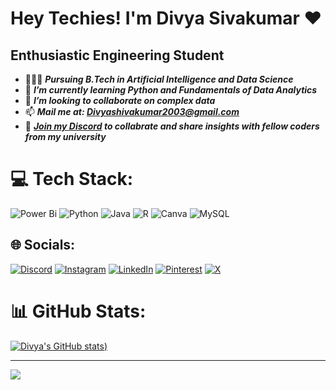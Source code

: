 # Hey Techies! I'm Divya Sivakumar ❤️
## Enthusiastic Engineering Student



- 👩🏻‍💻 ***Pursuing B.Tech in Artificial Intelligence and Data Science***
- 🌱 ***I’m currently learning Python and Fundamentals of Data Analytics***
- 👯 ***I’m looking to collaborate on complex data***
- 📫 ***Mail me at: Divyashivakumar2003@gmail.com***
- 🤖 ***[Join my Discord](https://discord.gg/VjExMpgvk5) to collabrate and share insights with fellow coders from my university***


# 💻 Tech Stack:
![Power Bi](https://img.shields.io/badge/power_bi-F2C811?style=for-the-badge&logo=powerbi&logoColor=black) ![Python](https://img.shields.io/badge/python-3670A0?style=for-the-badge&logo=python&logoColor=ffdd54) ![Java](https://img.shields.io/badge/java-%23ED8B00.svg?style=for-the-badge&logo=openjdk&logoColor=white) ![R](https://img.shields.io/badge/r-%23276DC3.svg?style=for-the-badge&logo=r&logoColor=white) ![Canva](https://img.shields.io/badge/Canva-%2300C4CC.svg?style=for-the-badge&logo=Canva&logoColor=white) ![MySQL](https://img.shields.io/badge/mysql-4479A1.svg?style=for-the-badge&logo=mysql&logoColor=white)
## 🌐 Socials:
[![Discord](https://img.shields.io/badge/Discord-%237289DA.svg?logo=discord&logoColor=white)](https://discord.gg/https://discord.gg/VjExMpgvk5) [![Instagram](https://img.shields.io/badge/Instagram-%23E4405F.svg?logo=Instagram&logoColor=white)](https://instagram.com/divyyeahhhhh) [![LinkedIn](https://img.shields.io/badge/LinkedIn-%230077B5.svg?logo=linkedin&logoColor=white)](https://linkedin.com/in/https://www.linkedin.com/in/divya-shivakumar-627882277/) [![Pinterest](https://img.shields.io/badge/Pinterest-%23E60023.svg?logo=Pinterest&logoColor=white)](https://pinterest.com/divyyeahhhhh) [![X](https://img.shields.io/badge/X-black.svg?logo=X&logoColor=white)](https://x.com/Divyyeahhhhh) 
# 📊 GitHub Stats:
[![Divya's GitHub stats](https://github-readme-stats.vercel.app/api?username=divyyeahhhhh&show_icons=true&theme=radical))](https://github.com/divyyeahhhhh/github-readme-stats)


---
[![](https://visitcount.itsvg.in/api?id=divyyeahhhhh&icon=0&color=1)](https://visitcount.itsvg.in)

<!-- Proudly created with GPRM ( https://gprm.itsvg.in ) -->

